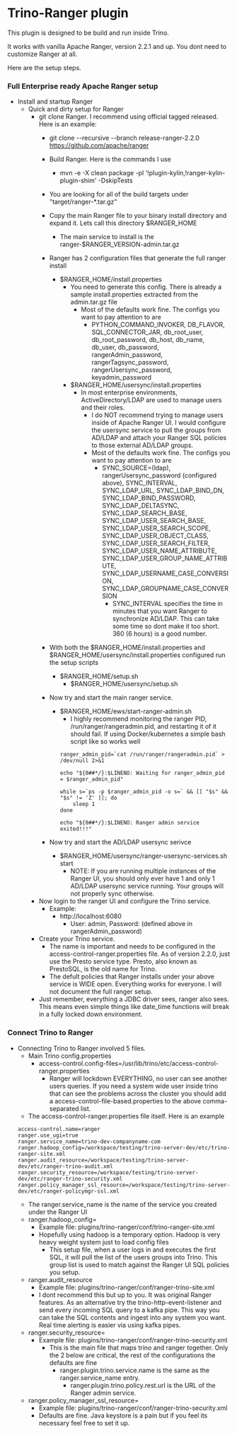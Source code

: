 # Trino-Ranger plugin

This plugin is designed to be build and run inside Trino.

It works with vanilla Apache Ranger, version 2.2.1 and up. You dont need to customize Ranger at all.

Here are the setup steps.


### Full Enterprise ready Apache Ranger setup

 * Install and startup Ranger
   * Quick and dirty setup for Ranger
	   * git clone Ranger. I recommend using official tagged released. Here is an example:
		   * git clone --recursive --branch release-ranger-2.2.0  https://github.com/apache/ranger
		 * Build Ranger. Here is the commands I use
		   * mvn -e -X clean package -pl '!plugin-kylin,!ranger-kylin-plugin-shim'  -DskipTests
		 * You are looking for all of the build targets under "target/ranger-*.tar.gz"
		 * Copy the main Ranger file to your binary install directory and expand it. Lets call this directory $RANGER_HOME
		   * The main service to install is the ranger-$RANGER_VERSION-admin.tar.gz
		 * Ranger has 2 configuration files that generate the full ranger install
		   * $RANGER_HOME/install.properties
			   * You need to generate this config. There is already a sample install.properties extracted from the admin.tar.gz file
				   * Most of the defaults work fine. The configs you want to pay attention to are
					   * PYTHON_COMMAND_INVOKER, DB_FLAVOR, SQL_CONNECTOR_JAR, db_root_user, db_root_password, db_host, db_name, db_user, db_password, rangerAdmin_password, rangerTagsync_password, rangerUsersync_password, keyadmin_password
			 * $RANGER_HOME/usersync/install.properties
			   * In most enterprise environments, ActiveDirectory/LDAP are used to manage users and their roles.
				 * I do NOT recommend trying to manage users inside of Apache Ranger UI. I would configure the usersync service to pull the groups from AD/LDAP and attach your Ranger SQL policies to those external AD/LDAP groups.
				 * Most of the defaults work fine. The configs you want to pay attention to are
				   * SYNC_SOURCE=(ldap), rangerUsersync_password (configured above), SYNC_INTERVAL, SYNC_LDAP_URL, SYNC_LDAP_BIND_DN, SYNC_LDAP_BIND_PASSWORD, SYNC_LDAP_DELTASYNC, SYNC_LDAP_SEARCH_BASE, SYNC_LDAP_USER_SEARCH_BASE, SYNC_LDAP_USER_SEARCH_SCOPE, SYNC_LDAP_USER_OBJECT_CLASS, SYNC_LDAP_USER_SEARCH_FILTER, SYNC_LDAP_USER_NAME_ATTRIBUTE, SYNC_LDAP_USER_GROUP_NAME_ATTRIBUTE, SYNC_LDAP_USERNAME_CASE_CONVERSION, SYNC_LDAP_GROUPNAME_CASE_CONVERSION
					 * SYNC_INTERVAL specifies the time in minutes that you want Ranger to synchronize AD/LDAP. This can take some time so dont make it too short. 360 (6 hours) is a good number.
		 * With both the $RANGER_HOME/install.properties and $RANGER_HOME/usersync/install.properties configured run the setup scripts
		   * $RANGER_HOME/setup.sh
			 * $RANGER_HOME/usersync/setup.sh
		 * Now try and start the main ranger service.
		   * $RANGER_HOME/ews/start-ranger-admin.sh
			   * I highly recommend monitoring the ranger PID, /run/ranger/rangeradmin.pid, and restarting it of it should fail. If using Docker/kubernetes a simple bash script like so works well
			   ```
			   ranger_admin_pid=`cat /run/ranger/rangeradmin.pid` > /dev/null 2>&1

			   echo "${0##*/}:$LINENO: Waiting for ranger_admin_pid = $ranger_admin_pid"

			   while s=`ps -p $ranger_admin_pid -o s=` && [[ "$s" && "$s" != 'Z' ]]; do
			       sleep 1
			   done

			   echo "${0##*/}:$LINENO: Ranger admin service exited!!!"
			   ```

		 * Now try and start the AD/LDAP usersync serivce
		   * $RANGER_HOME/usersync/ranger-usersync-services.sh start
			 * NOTE: If you are running multiple instances of the Ranger UI, you should only ever have 1 and only 1 AD/LDAP usersync service running. Your groups will not properly sync otherwise.
	   * Now login to the ranger UI and configure the Trino service.
		   * Example:
			   * http://localhost:6080
				 * User: admin, Password: (defined above in rangerAdmin_password)
	   * Create your Trino service.
		   * The name is important and needs to be configured in the access-control-ranger.properties file. As of version 2.2.0, just use the Presto service type. Presto, also known as PrestoSQL, is the old name for Trino.
	     * The defult policies that Ranger installs under your above service is WIDE open. Everything works for everyone. I will not document the full ranger setup.
       * Just remember, everything a JDBC driver sees, ranger also sees. This means even simple things like date_time functions will break in a fully locked down environment.			 


### Connect Trino to Ranger

 * Connecting Trino to Ranger involved 5 files.
   * Main Trino config.properties
	   * access-control.config-files=/usr/lib/trino/etc/access-control-ranger.properties
		 * Ranger will lockdown EVERYTHING, no user can see another users queries. If you need a system wide user inside trino that can see the problems across the cluster you should add a access-control-file-based.properties to the above comma-separated list.
   * The access-control-ranger.properties file itself. Here is an example
   ```
   access-control.name=ranger
   ranger.use_ugi=true
   ranger.service_name=trino-dev-companyname-com
   ranger.hadoop_config=/workspace/testing/trino-server-dev/etc/trino-ranger-site.xml
   ranger.audit_resource=/workspace/testing/trino-server-dev/etc/ranger-trino-audit.xml
   ranger.security_resource=/workspace/testing/trino-server-dev/etc/ranger-trino-security.xml
   ranger.policy_manager_ssl_resource=/workspace/testing/trino-server-dev/etc/ranger-policymgr-ssl.xml
   ```
     * The ranger.service_name is the name of the service you created under the Ranger UI
   * ranger.hadoop_config=
	   * Example file: plugins/trino-ranger/conf/trino-ranger-site.xml
     * Hopefully using hadoop is a temporary option. Hadoop is very heavy weight system just to load config files
		 * This setup file, when a user logs in and executes the first SQL, it will pull the list of the users groups into Trino. This group list is used to match against the Ranger UI SQL policies you setup.
   * ranger.audit_resource
	   * Example file: plugins/trino-ranger/conf/ranger-trino-site.xml
	   * I dont recommend this but up to you. It was original Ranger features. As an alternative try the trino-http-event-listener and send every incoming SQL query to a kafka pipe. This way you can take the SQL contents and ingest into any system you want. Real time alerting is easier via using kafka pipes.
   * ranger.security_resource=
	   * Example file: plugins/trino-ranger/conf/ranger-trino-security.xml
		 * This is the main file that maps trino and ranger together. Only the 2 below are critical, the rest of the configurations the defaults are fine
		   * ranger.plugin.trino.service.name is the same as the ranger.service_name entry.
			 * ranger.plugin.trino.policy.rest.url is the URL of the Ranger admin service.
   * ranger.policy_manager_ssl_resource=
	   * Example file: plugins/trino-ranger/conf/ranger-trino-security.xml
	   * Defaults are fine. Java keystore is a pain but if you feel its necessary feel free to set it up.

